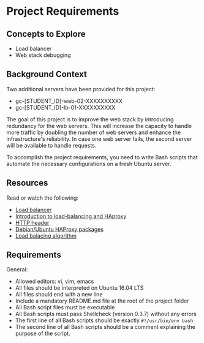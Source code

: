 # Project Requirements

## Concepts to Explore
- Load balancer
- Web stack debugging

## Background Context
Two additional servers have been provided for this project:
- gc-[STUDENT_ID]-web-02-XXXXXXXXXX
- gc-[STUDENT_ID]-lb-01-XXXXXXXXXX

The goal of this project is to improve the web stack by introducing redundancy for the web servers. This will increase the capacity to handle more traffic by doubling the number of web servers and enhance the infrastructure's reliability. In case one web server fails, the second server will be available to handle requests.

To accomplish the project requirements, you need to write Bash scripts that automate the necessary configurations on a fresh Ubuntu server.

## Resources
Read or watch the following:

- [Load balancer](https://www.thegeekstuff.com/2016/01/load-balancer-intro/)
- [Introduction to load-balancing and HAproxy](https://www.digitalocean.com/community/tutorials/an-introduction-to-haproxy-and-load-balancing-concepts)
- [HTTP header](https://www.techopedia.com/definition/27178/http-header)
- [Debian/Ubuntu HAProxy packages](https://haproxy.debian.net/#distribution=Ubuntu&release=lunar&version=2.8)
- [Load balacing algorithm](https://community.f5.com/t5/technical-articles/intro-to-load-balancing-for-developers-the-algorithms/ta-p/273759)

## Requirements
General:
- Allowed editors: vi, vim, emacs
- All files should be interpreted on Ubuntu 16.04 LTS
- All files should end with a new line
- Include a mandatory README.md file at the root of the project folder
- All Bash script files must be executable
- All Bash scripts must pass Shellcheck (version 0.3.7) without any errors
- The first line of all Bash scripts should be exactly `#!/usr/bin/env bash`
- The second line of all Bash scripts should be a comment explaining the purpose of the script.